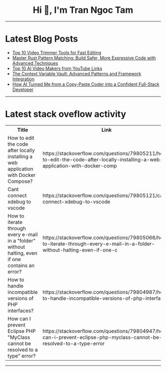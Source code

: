 <h1 align="center">Hi 👋, I'm Tran Ngoc Tam</h1>

---

# Latest Blog Posts 
<!-- BLOG-POST-LIST:START -->
- [Top 10 Video Trimmer Tools for Fast Editing](https://dev.to/gerrit_cole/top-10-video-trimmer-tools-for-fast-editing-3c3)
- [Master Rust Pattern Matching: Build Safer, More Expressive Code with Advanced Techniques](https://dev.to/aaravjoshi/master-rust-pattern-matching-build-safer-more-expressive-code-with-advanced-techniques-5b02)
- [Top 10 AI Video Makers from YouTube Links](https://dev.to/gerrit_cole/top-10-ai-video-makers-from-youtube-links-70c)
- [The Context Variable Vault: Advanced Patterns and Framework Integration](https://dev.to/aaron_rose_0787cc8b4775a0/the-context-variable-vault-advanced-patterns-and-framework-integration-5foj)
- [How AI Turned Me from a Copy-Paste Coder into a Confident Full-Stack Developer](https://dev.to/sufian/how-ai-turned-me-from-a-copy-paste-coder-into-a-confident-full-stack-developer-3l36)
<!-- BLOG-POST-LIST:END -->

---

# Latest stack oveflow activity
<table>
  <tr><th>Title</th><th>Link</th></tr>
  <!-- STACKOVERFLOW:START --><tr><td>How to edit the code after locally installing a web application with Docker Compose?</td><td>https://stackoverflow.com/questions/79805211/how-to-edit-the-code-after-locally-installing-a-web-application-with-docker-comp</td></tr><tr><td>Cant connect xdebug to vscode</td><td>https://stackoverflow.com/questions/79805121/cant-connect-xdebug-to-vscode</td></tr><tr><td>How to iterate through every e-mail in a &quot;folder&quot; without halting, even if one contains an error?</td><td>https://stackoverflow.com/questions/79805066/how-to-iterate-through-every-e-mail-in-a-folder-without-halting-even-if-one-c</td></tr><tr><td>How to handle incompatible versions of PHP interfaces?</td><td>https://stackoverflow.com/questions/79804987/how-to-handle-incompatible-versions-of-php-interfaces</td></tr><tr><td>How can I prevent Eclipse PHP &quot;MyClass cannot be resolved to a type&quot; error?</td><td>https://stackoverflow.com/questions/79804947/how-can-i-prevent-eclipse-php-myclass-cannot-be-resolved-to-a-type-error</td></tr><!-- STACKOVERFLOW:END -->
</table>

---


